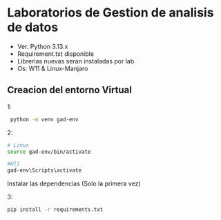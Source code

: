 # Laboratorios de Gestion de analisis de datos

- Ver. Python 3.13.x
- Requirement.txt disponible
- Librerias nuevas seran instaladas por lab
- Os: W11  & Linux-Manjaro

## Creacion del entorno Virtual

1:

``` bash
 python -m venv gad-env
```

2:

``` bash
# Linux
source gad-env/bin/activate

#W11
gad-env\Scripts\activate
```

Instalar las dependencias (Solo la primera vez)

3:

```bash
pip install -r requirements.txt
```
